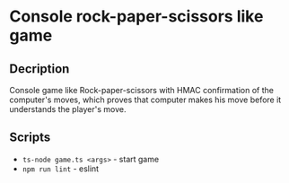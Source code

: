 # Console rock-paper-scissors like game
## Decription
Console game like Rock-paper-scissors with HMAC confirmation of the computer's moves, which proves that computer makes his move before it understands the player's move.

## Scripts
- `ts-node game.ts <args>` - start game
- `npm run lint` - eslint
